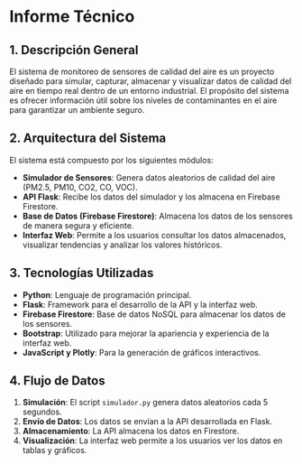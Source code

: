 # Informe Técnico

## 1. Descripción General

El sistema de monitoreo de sensores de calidad del aire es un proyecto diseñado para simular, capturar, almacenar y visualizar datos de calidad del aire en tiempo real dentro de un entorno industrial. El propósito del sistema es ofrecer información útil sobre los niveles de contaminantes en el aire para garantizar un ambiente seguro.

## 2. Arquitectura del Sistema

El sistema está compuesto por los siguientes módulos:

- **Simulador de Sensores**: Genera datos aleatorios de calidad del aire (PM2.5, PM10, CO2, CO, VOC).
- **API Flask**: Recibe los datos del simulador y los almacena en Firebase Firestore.
- **Base de Datos (Firebase Firestore)**: Almacena los datos de los sensores de manera segura y eficiente.
- **Interfaz Web**: Permite a los usuarios consultar los datos almacenados, visualizar tendencias y analizar los valores históricos.

## 3. Tecnologías Utilizadas

- **Python**: Lenguaje de programación principal.
- **Flask**: Framework para el desarrollo de la API y la interfaz web.
- **Firebase Firestore**: Base de datos NoSQL para almacenar los datos de los sensores.
- **Bootstrap**: Utilizado para mejorar la apariencia y experiencia de la interfaz web.
- **JavaScript y Plotly**: Para la generación de gráficos interactivos.

## 4. Flujo de Datos

1. **Simulación**: El script `simulador.py` genera datos aleatorios cada 5 segundos.
2. **Envío de Datos**: Los datos se envían a la API desarrollada en Flask.
3. **Almacenamiento**: La API almacena los datos en Firestore.
4. **Visualización**: La interfaz web permite a los usuarios ver los datos en tablas y gráficos.
